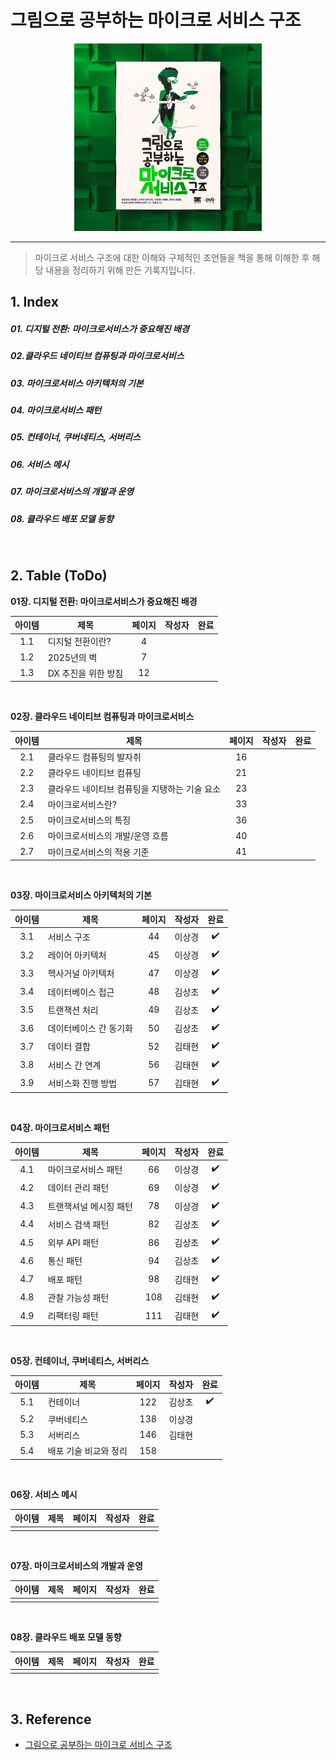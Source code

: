 # 그림으로 공부하는 마이크로 서비스 구조

<p align="center" style="width: 300px; margin: 0 auto">
    <img src="./images/micro-service.png">
</p>

------

> 마이크로 서비스 구조에 대한 이해와 구체적인 조언들을 책을 통해 이해한 후 해당 내용을 정리하기 위해 만든 기록지입니다.

## 1. Index

##### 01. 디지털 전환: 마이크로서비스가 중요해진 배경

##### 02.클라우드 네이티브 컴퓨팅과 마이크로서비스

##### 03. 마이크로서비스 아키텍처의 기본

##### 04. 마이크로서비스 패턴

##### 05. 컨테이너, 쿠버네티스, 서버리스

##### 06. 서비스 메시

##### 07. 마이크로서비스의 개발과 운영

##### 08. 클라우드 배포 모델 동향

<br/>

## 2. Table (ToDo)

**01장. 디지털 전환: 마이크로서비스가 중요해진 배경**

| 아이템   | 제목                                | 페이지 | 작성자 | 완료 |
| :----: | ----------------------------------- | :----: | :----: | :----: |
| 1.1  | 디지털 전환이란? | 4      |        |      |
| 1.2  | 2025년의 벽        | 7      | |      |
| 1.3  | DX 추진을 위한 방침       | 12     |  |      |

<br/>

**02장. 클라우드 네이티브 컴퓨팅과 마이크로서비스**

| 아이템   | 제목                    | 페이지 | 작성자 | 완료 |
| :----: | ----------------------- | :----: | :----: | :----: |
| 2.1  | 클라우드 컴퓨팅의 발자취 | 16     |  |      |
| 2.2  | 클라우드 네이티브 컴퓨팅 | 21     |  |      |
| 2.3  | 클라우드 네이티브 컴퓨팅을 지탱하는 기술 요소 | 23     |  |      |
| 2.4  | 마이크로서비스란? | 33     |  |      |
| 2.5  | 마이크로서비스의 특징 | 36     |  |      |
| 2.6  | 마이크로서비스의 개발/운영 흐름 | 40     |  |      |
| 2.7  | 마이크로서비스의 적용 기준 | 41     |  |      |

<br/>

**03장. 마이크로서비스 아키텍처의 기본**

| 아이템 | 제목 | 페이지 | 작성자 | 완료 |
| :----: | ---- | :----: | :----: | :----: |
|   3.1     |   서비스 구조   |    44    |   이상경      |   :heavy_check_mark:   |
|   3.2     |    레이어 아키텍처  |  45      |      이상경  |  :heavy_check_mark:    |
|   3.3     |    헥사거널 아키텍처  |  47      |    이상경    |   :heavy_check_mark:   |
|   3.4     |    데이터베이스 접근  |    48    |    김상초    |   :heavy_check_mark:   |
|   3.5     |    트랜잭션 처리  |       49 |     김상초   |  :heavy_check_mark:    |
|   3.6     |    데이터베이스 간 동기화  | 50        |    김상초    |   :heavy_check_mark:   |
|   3.7     |    데이터 결합  |   52     |    김태현    |   :heavy_check_mark:   |
|   3.8     |    서비스 간 연계  |  56      |    김태현    |     :heavy_check_mark: |
|   3.9     |    서비스화 진행 방법  | 57        |    김태현    |   :heavy_check_mark:   |

<br/>



**04장. 마이크로서비스 패턴**

| 아이템 | 제목 | 페이지 | 작성자 | 완료 |
| :----: | ---- | :----: | :----: | :----: |
|    4.1    |   마이크로서비스 패턴   |   66     |     이상경   |  :heavy_check_mark:    |
|    4.2    |   데이터 관리 패턴   |      69  |    이상경    |   :heavy_check_mark:   |
|    4.3    |   트랜잭셔널 메시징 패턴   |  78      |    이상경    |  :heavy_check_mark:    |
|    4.4    |   서비스 검색 패턴   |     82   |   김상초     |   :heavy_check_mark:   |
|    4.5    |   외부 API 패턴   |     86   |    김상초    |    :heavy_check_mark:  |
|    4.6    |   통신 패턴  |   94     |  김상초      |     :heavy_check_mark: |
|    4.7    |   배포 패턴   |    98    |   김태현     |  :heavy_check_mark:    |
|    4.8    |   관찰 가능성 패턴   |  108       |    김태현    |   :heavy_check_mark:   |
|    4.9    |   리팩터링 패턴   |     111   |     김태현   |   :heavy_check_mark:   |

<br/>



**05장. 컨테이너, 쿠버네티스, 서버리스**

| 아이템 | 제목 | 페이지 | 작성자 | 완료 |
| :----: | ---- | :----: | :----: | :----: |
|    5.1    |   컨테이너   |   122     |     김상초   |   :heavy_check_mark:   |
|    5.2    |   쿠버네티스   |   138  |    이상경    |      |
|    5.3    |   서버리스   |  146     |    김태현    |      |
|    5.4    |   배포 기술 비교와 정리   |     158   |        |      |



<br/>


**06장. 서비스 메시**

| 아이템 | 제목 | 페이지 | 작성자 | 완료 |
| :----: | ---- | :----: | :----: | :----: |
|        |      |        |        |      |

<br/>



**07장. 마이크로서비스의 개발과 운영**

| 아이템 | 제목 | 페이지 | 작성자 | 완료 |
| :----: | ---- | :----: | :----: | :----: |
|        |      |        |        |      |


<br/>


**08장. 클라우드 배포 모델 동향**

| 아이템 | 제목 | 페이지 | 작성자 | 완료 |
| :----: | ---- | :----: | :----: | :----: |
|        |      |        |        |      |

<br/>

## 3. Reference

- [그림으로 공부하는 마이크로 서비스 구조](http://www.yes24.com/Product/Goods/111090165?pid=123487&cosemkid=go16600967225125417&gclid=CjwKCAiAmuKbBhA2EiwAxQnt7wiLm4muh4dSpMTm6uRoMe1c8NRvwC6LLp_gwg6L5Mo9trXbgCwm7BoCbqoQAvD_BwE)
